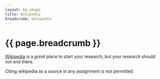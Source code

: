 ```yaml
---
layout: bg-image
title: Wikipedia
breadcrumb: Wikipedia
---
```

# {{ page.breadcrumb }}

[Wikipedia](https://en.wikipedia.org/wiki/Main_Page)
is a <em>great</em> place to start your research,
but your research should not end there.

Citing wikipedia as a source in any assignment is not permitted.
